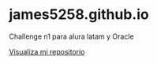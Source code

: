 
# james5258.github.io
Challenge n1 para alura latam y Oracle

<a href="https://james5258.github.io/james5258.github.io-encriptador/">Visualiza mi repositorio</a>
